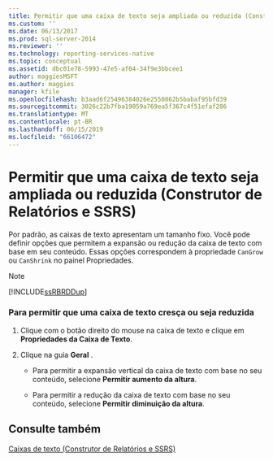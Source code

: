 ```yaml
---
title: Permitir que uma caixa de texto seja ampliada ou reduzida (Construtor de Relatórios e SSRS) | Microsoft Docs
ms.custom: ''
ms.date: 06/13/2017
ms.prod: sql-server-2014
ms.reviewer: ''
ms.technology: reporting-services-native
ms.topic: conceptual
ms.assetid: dbc01e78-5993-47e5-af04-34f9e3bbcee1
author: maggiesMSFT
ms.author: maggies
manager: kfile
ms.openlocfilehash: b3aad6f25496384026e2550862b5babaf95bfd39
ms.sourcegitcommit: 3026c22b7fba19059a769ea5f367c4f51efaf286
ms.translationtype: MT
ms.contentlocale: pt-BR
ms.lasthandoff: 06/15/2019
ms.locfileid: "66106472"
---
```

# <a name="allow-a-text-box-to-grow-or-shrink-report-builder-and-ssrs"></a>Permitir que uma caixa de texto seja ampliada ou reduzida (Construtor de Relatórios e SSRS)
  Por padrão, as caixas de texto apresentam um tamanho fixo. Você pode definir opções que permitem a expansão ou redução da caixa de texto com base em seu conteúdo. Essas opções correspondem à propriedade `CanGrow` ou `CanShrink` no painel Propriedades.  
  
> [!NOTE]  
>  [!INCLUDE[ssRBRDDup](../../includes/ssrbrddup-md.md)]  
  
### <a name="to-allow-a-text-box-to-grow-or-shrink"></a>Para permitir que uma caixa de texto cresça ou seja reduzida  
  
1.  Clique com o botão direito do mouse na caixa de texto e clique em **Propriedades da Caixa de Texto**.  
  
2.  Clique na guia **Geral** .  
  
    -   Para permitir a expansão vertical da caixa de texto com base no seu conteúdo, selecione **Permitir aumento da altura**.  
  
    -   Para permitir a redução da caixa de texto com base no seu conteúdo, selecione **Permitir diminuição da altura**.  
  
## <a name="see-also"></a>Consulte também  
 [Caixas de texto &#40;Construtor de Relatórios e SSRS&#41;](text-boxes-report-builder-and-ssrs.md)  
  
  
